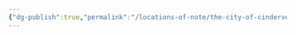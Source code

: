 ```yaml
---
{"dg-publish":true,"permalink":"/locations-of-note/the-city-of-cinderveil/grey-elk-tavern-national-adventures-association-branch-office/"}
---
```


